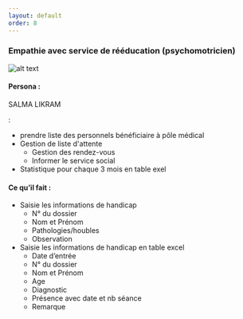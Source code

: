 ```yaml
---
layout: default
order: 8
---
```

### Empathie avec service de rééducation (psychomotricien)
![alt text]({{site.baseurl}}/pole-médicale/images/Psychomotricien.png)

<!-- note -->


#### Persona :
SALMA LIKRAM

  : 
- prendre liste des personnels bénéficiaire à pôle médical
- Gestion de liste d'attente 
  - Gestion des rendez-vous
  - Informer le service social
- Statistique pour chaque 3 mois en table exel

#### Ce qu’il fait :
- Saisie les informations de handicap
  - N° du dossier
  - Nom et Prénom
  - Pathologies/houbles
  - Observation
- Saisie les informations de handicap en table excel
  - Date d’entrée
  - N° du dossier
  - Nom et Prénom
  -  Age
  - Diagnostic
  - Présence avec date et nb séance
  - Remarque

<!-- new slide -->


